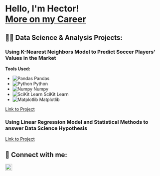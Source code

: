 <h1>Hello, I'm Hector!<br/><a href="https://www.linkedin.com/in/hector-gallo/">More on my Career</a></h1>

<h2>👨‍💻 Data Science & Analysis Projects:</h2>

### Using K-Nearest Neighbors Model to Predict Soccer Players' Values in the Market

**Tools Used:**
- ![Pandas](https://cdn.jsdelivr.net/gh/devicons/devicon/icons/pandas/pandas-original.svg) Pandas
- ![Python](https://cdn.jsdelivr.net/gh/devicons/devicon/icons/python/python-plain.svg) Python
- ![Numpy](https://cdn.jsdelivr.net/gh/devicons/devicon/icons/numpy/numpy-original.svg) Numpy
- ![SciKit Learn](https://upload.wikimedia.org/wikipedia/commons/0/05/Scikit_learn_logo_small.svg) SciKit Learn
- ![Matplotlib](https://upload.wikimedia.org/wikipedia/commons/0/01/Created_with_Matplotlib-logo.svg) Matplotlib

[Link to Project](https://github.com/COGS118A/Group018-Sp22/blob/main/COGS%20118A%20Final%20Project%20Report%20.ipynb)

<h3> Using Linear Regression Model and Statistical Methods to answer Data Science Hypothesis </h3>
<a href="https://github.com/COGS108/Group062-Wi22/blob/master/FinalProjectGroup062-Wi22.ipynb">Link to Project</a>

<h2> 🤳 Connect with me:</h2>

[<img align="left" alt="Hector Gallo | LinkedIn" width="22px" src="https://cdn.jsdelivr.net/npm/simple-icons@v3/icons/linkedin.svg" />][linkedin]

[linkedin]: https://www.linkedin.com/in/hector-gallo/
